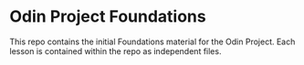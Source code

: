 # Odin Project Foundations

This repo contains the initial Foundations material for the Odin Project. Each lesson is contained within the repo as independent files.
